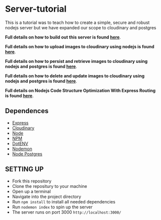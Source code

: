 # Server-tutorial
This is a tutorial was to teach how to create a simple, secure and robust nodejs server but we have expanded our scope to cloudinary and postgres

**Full details on how to build out this server is found [here](https://dev.to/ebereplenty/setting-up-a-simple-secure-and-robust-node-js-server-10n0)**.

**Full details on how to upload images to cloudinary using nodejs is found [here](https://dev.to/ebereplenty/image-upload-to-cloudinary-with-nodejs-and-dotenv-4fen)**.

**Full details on how to persist and retrieve images to cloudinary using nodejs and postgres is found [here](https://dev.to/ebereplenty/cloudinary-and-postgresql-persisting-and-retrieving-images-using-nodejs-31b2)**.

**Full details on how to delete and update images to cloudinary using nodejs and postgres is found [here](https://t.co/XDR1BtlHNI?amp=1)**.

**Full details on Nodejs Code Structure Optimization With Express Routing is found [here](https://t.co/vJvTCd2KdF?amp=1)**.

## Dependences
- [Express](https://www.npmjs.com/package/express)
- [Cloudinary](https://cloudinary.com/)
- [Node](http://nodejs.org/)
- [NPM](https://www.npmjs.com/)
- [DotENV](https://www.npmjs.com/package/dotenv)
- [Nodemon](https://www.npmjs.com/package/nodemon)
- [Node Postgres](https://node-postgres.com/)


## SETTING UP 
- Fork this repository
- Clone the repositury to your machine
- Open up a terminal
- Navigate into the project directory
- Run <code>npm install</code> to install all needed dependencies
- Run <code>nodemon index</code> to spin up the server
- The server runs on port 3000 <code>http://localhost:3000/</code>

